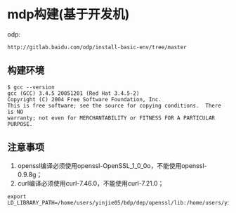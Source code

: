# mdp构建(基于开发机)

odp:

```
http://gitlab.baidu.com/odp/install-basic-env/tree/master
```

## 构建环境

```
$ gcc --version
gcc (GCC) 3.4.5 20051201 (Red Hat 3.4.5-2)
Copyright (C) 2004 Free Software Foundation, Inc.
This is free software; see the source for copying conditions.  There is NO
warranty; not even for MERCHANTABILITY or FITNESS FOR A PARTICULAR PURPOSE.
```


## 注意事项

1. openssl编译必须使用openssl-OpenSSL_1_0_0o，不能使用openssl-0.9.8g；
2. curl编译必须使用curl-7.46.0，不能使用curl-7.21.0；

```
export LD_LIBRARY_PATH=/home/users/yinjie05/bdp/dep/openssl/lib:/home/users/yinjie05/bdp/dep/zlib/lib
```


